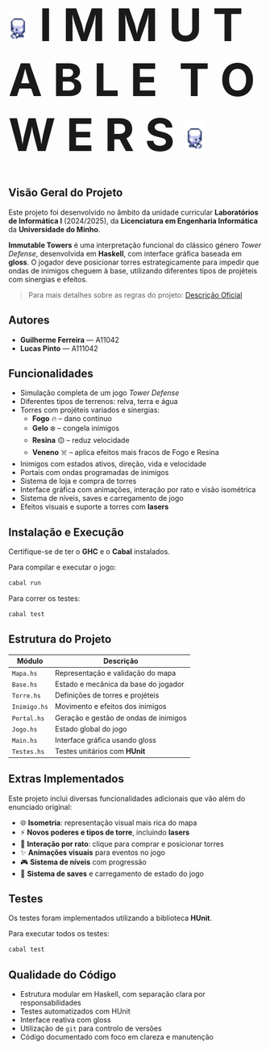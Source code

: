 <h1 style="display: inline-flex; align-items: center;">
  
  <div style="font-size: 90px; margin-bottom: 20px line-height: 1;">
    <img src="https://raw.githubusercontent.com/GuilhermePSF/Immutable-Towers-LI1/refs/heads/main/images/inimigo/sulD.bmp" 
       alt="Icon" 
       style="height: 60px; margin-top: 10px;" />
    I M M U T A B L E&nbsp;&nbsp;T O W E R S
  <img src="https://raw.githubusercontent.com/GuilhermePSF/Immutable-Towers-LI1/refs/heads/main/images/inimigo/esteD.bmp" 
       alt="Icon" 
       style="height: 60px; margin-top: 10px;" />
  </div>
</h1>

## Visão Geral do Projeto

Este projeto foi desenvolvido no âmbito da unidade curricular **Laboratórios de Informática I** (2024/2025), da **Licenciatura em Engenharia Informática** da **Universidade do Minho**.

**Immutable Towers** é uma interpretação funcional do clássico género *Tower Defense*, desenvolvida em **Haskell**, com interface gráfica baseada em **gloss**. O jogador deve posicionar torres estrategicamente para impedir que ondas de inimigos cheguem à base, utilizando diferentes tipos de projéteis com sinergias e efeitos.

> Para mais detalhes sobre as regras do projeto: [Descrição Oficial](https://github.com/GuilhermePSF/Immutable-Towers-LI1/blob/main/Enunciado.pdf)

## Autores

- **Guilherme Ferreira** — A11042  
- **Lucas Pinto** — A111042

## Funcionalidades

- Simulação completa de um jogo *Tower Defense*
- Diferentes tipos de terrenos: relva, terra e água
- Torres com projéteis variados e sinergias:
  - **Fogo** 🔥 – dano contínuo
  - **Gelo** ❄️ – congela inimigos
  - **Resina** 🟡 – reduz velocidade
  - **Veneno** ☠️ – aplica efeitos mais fracos de Fogo e Resina
- Inimigos com estados ativos, direção, vida e velocidade
- Portais com ondas programadas de inimigos
- Sistema de loja e compra de torres
- Interface gráfica com animações, interação por rato e visão isométrica
- Sistema de níveis, saves e carregamento de jogo
- Efeitos visuais e suporte a torres com **lasers**

## Instalação e Execução

Certifique-se de ter o **GHC** e o **Cabal** instalados.

Para compilar e executar o jogo:

```sh
cabal run
```

Para correr os testes:

```sh
cabal test
```

## Estrutura do Projeto

| Módulo       | Descrição                                      |
|--------------|------------------------------------------------|
| `Mapa.hs`    | Representação e validação do mapa              |
| `Base.hs`    | Estado e mecânica da base do jogador           |
| `Torre.hs`   | Definições de torres e projéteis               |
| `Inimigo.hs` | Movimento e efeitos dos inimigos               |
| `Portal.hs`  | Geração e gestão de ondas de inimigos          |
| `Jogo.hs`    | Estado global do jogo                          |
| `Main.hs`    | Interface gráfica usando gloss                 |
| `Testes.hs`  | Testes unitários com **HUnit**                 |

## Extras Implementados

Este projeto inclui diversas funcionalidades adicionais que vão além do enunciado original:

- 🌐 **Isometria**: representação visual mais rica do mapa
- ⚡ **Novos poderes e tipos de torre**, incluindo **lasers**
- 🎯 **Interação por rato**: clique para comprar e posicionar torres
- ✨ **Animações visuais** para eventos no jogo
- 🎮 **Sistema de níveis** com progressão
- 💾 **Sistema de saves** e carregamento de estado do jogo

## Testes

Os testes foram implementados utilizando a biblioteca **HUnit**.

Para executar todos os testes:

```sh
cabal test
```

## Qualidade do Código

- Estrutura modular em Haskell, com separação clara por responsabilidades
- Testes automatizados com HUnit
- Interface reativa com gloss
- Utilização de `git` para controlo de versões
- Código documentado com foco em clareza e manutenção
